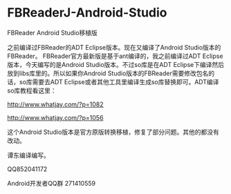 # FBReaderJ-Android-Studio
FBReader Android Studio移植版

之前编译过FBReader的ADT Eclipse版本。现在又编译了Android Studio版本的FBReader。
FBReader官方最新版是基于ant编译的，我之前编译过ADT Eclipse版本，今天编写的是Android Studio版本。不过so库是在ADT Eclipse下编译然后放到libs库里的。所以如果你Android Studio版本的FBReader需要修改包名的话，so库需要去ADT Eclipse或者其他工具里编译生成so库替换即可。ADT编译so库教程看这里：

http://www.whatjay.com/?p=1082

http://www.whatjay.com/?p=1056

这个Android Studio版本是官方原版转换移植，修复了部分问题。其他的都没有改动。

谭东编译编写。

QQ852041172

Android开发者QQ群 271410559




